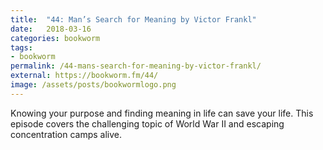 ```yaml
---
title:  "44: Man’s Search for Meaning by Victor Frankl"
date:   2018-03-16
categories: bookworm
tags:
- bookworm
permalink: /44-mans-search-for-meaning-by-victor-frankl/
external: https://bookworm.fm/44/
image: /assets/posts/bookwormlogo.png
---
```

Knowing your purpose and finding meaning in life can save your life. This episode covers the challenging topic of World War II and escaping concentration camps alive.
<!--more-->